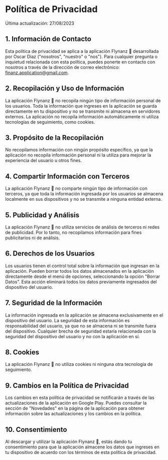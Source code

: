 # Política de Privacidad

Última actualización: 27/08/2023

## 1. Información de Contacto

Esta política de privacidad se aplica a la aplicación Flynanz 💸 desarrollada por Oscar Diaz ("nosotros", "nuestro" o "nos"). Para cualquier pregunta o inquietud relacionada con esta política, puedes ponerte en contacto con nosotros a través de la dirección de correo electrónico: finanz.application@gmail.com.

## 2. Recopilación y Uso de Información

La aplicación Flynanz 💸 no recopila ningún tipo de información personal de los usuarios. Toda la información que ingreses en la aplicación se guarda directamente en tu dispositivo y no se transmite ni almacena en servidores externos. La aplicación no recopila información automáticamente ni utiliza tecnologías de seguimiento, como cookies.

## 3. Propósito de la Recopilación

No recopilamos información con ningún propósito específico, ya que la aplicación no recopila información personal ni la utiliza para mejorar la experiencia del usuario u otros fines.

## 4. Compartir Información con Terceros

La aplicación Flynanz 💸 no comparte ningún tipo de información con terceros, ya que toda la información ingresada por los usuarios se almacena localmente en sus dispositivos y no se transmite a ninguna entidad externa.

## 5. Publicidad y Análisis

La aplicación Flynanz 💸 no utiliza servicios de análisis de terceros ni redes de publicidad. Por lo tanto, no recopilamos información para fines publicitarios ni de análisis.

## 6. Derechos de los Usuarios

Los usuarios tienen el control total sobre la información que ingresan en la aplicación. Pueden borrar todos los datos almacenados en la aplicación directamente desde el menú de opciones, seleccionando la opción "Borrar Datos". Esta acción eliminará todos los datos previamente ingresados del dispositivo del usuario.

## 7. Seguridad de la Información

La información ingresada en la aplicación se almacena exclusivamente en el dispositivo del usuario. La seguridad de esta información es responsabilidad del usuario, ya que no se almacena ni se transmite fuera del dispositivo. Cualquier brecha de seguridad estaría relacionada con la seguridad del dispositivo del usuario y no con la aplicación en sí.

## 8. Cookies

La aplicación Flynanz 💸 no utiliza cookies ni ninguna otra tecnología de seguimiento.

## 9. Cambios en la Política de Privacidad

Los cambios en esta política de privacidad se notificarán a través de las actualizaciones de la aplicación en Google Play. Puedes consultar la sección de "Novedades" en la página de la aplicación para obtener información sobre las actualizaciones y los cambios en la política.

## 10. Consentimiento

Al descargar y utilizar la aplicación Flynanz 💸, estás dando tu consentimiento para que la aplicación almacene los datos que ingreses en tu dispositivo de acuerdo con los términos de esta política de privacidad.
